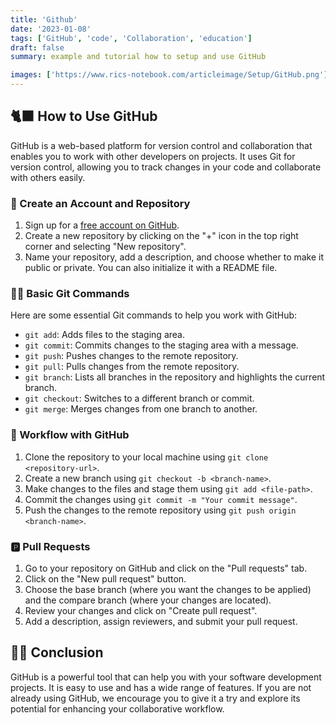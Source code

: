 ```yaml
---
title: 'Github'
date: '2023-01-08'
tags: ['GitHub', 'code', 'Collaboration', 'education']
draft: false
summary: example and tutorial how to setup and use GitHub

images: ['https://www.rics-notebook.com/articleimage/Setup/GitHub.png']
---
```


## 🐈‍⬛ How to Use GitHub

GitHub is a web-based platform for version control and collaboration that enables you to work with other developers on projects. It uses Git for version control, allowing you to track changes in your code and collaborate with others easily.

### 👾 Create an Account and Repository

1. Sign up for a [free account on GitHub](https://github.com/join).
2. Create a new repository by clicking on the "+" icon in the top right corner and selecting "New repository".
3. Name your repository, add a description, and choose whether to make it public or private. You can also initialize it with a README file.

### 🧑‍💻 Basic Git Commands

Here are some essential Git commands to help you work with GitHub:

- `git add`: Adds files to the staging area.
- `git commit`: Commits changes to the staging area with a message.
- `git push`: Pushes changes to the remote repository.
- `git pull`: Pulls changes from the remote repository.
- `git branch`: Lists all branches in the repository and highlights the current branch.
- `git checkout`: Switches to a different branch or commit.
- `git merge`: Merges changes from one branch to another.

### 🔁 Workflow with GitHub

1. Clone the repository to your local machine using `git clone <repository-url>`.
2. Create a new branch using `git checkout -b <branch-name>`.
3. Make changes to the files and stage them using `git add <file-path>`.
4. Commit the changes using `git commit -m "Your commit message"`.
5. Push the changes to the remote repository using `git push origin <branch-name>`.

### 🅿️ Pull Requests

1. Go to your repository on GitHub and click on the "Pull requests" tab.
2. Click on the "New pull request" button.
3. Choose the base branch (where you want the changes to be applied) and the compare branch (where your changes are located).
4. Review your changes and click on "Create pull request".
5. Add a description, assign reviewers, and submit your pull request.

## 💁‍♂️ Conclusion

GitHub is a powerful tool that can help you with your software development projects. It is easy to use and has a wide range of features. If you are not already using GitHub, we encourage you to give it a try and explore its potential for enhancing your collaborative workflow.
